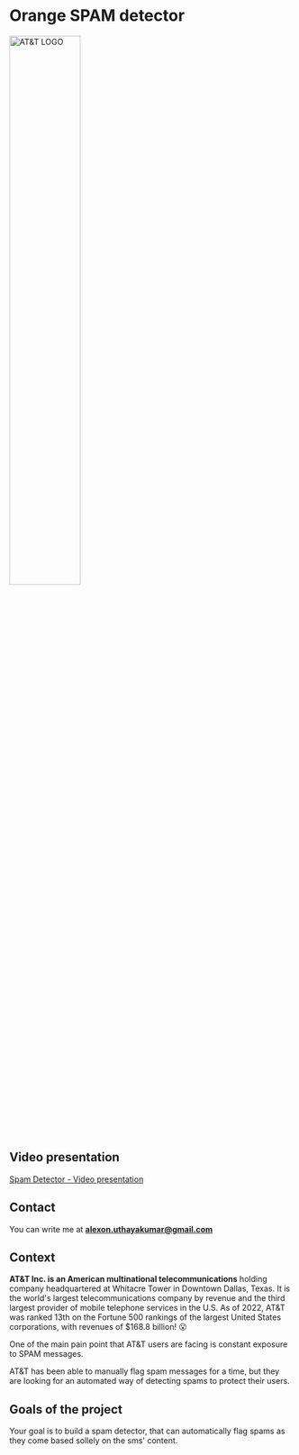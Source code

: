 # Orange SPAM detector

<img src="https://full-stack-assets.s3.eu-west-3.amazonaws.com/M08-deep-learning/AT%26T_logo_2016.svg" alt="AT&T LOGO" width="50%" />


## Video presentation

[Spam Detector - Video presentation](https://share.vidyard.com/watch/abWcZJ8Erq7nz6RELPXeYw?)

## Contact

You can write me at **alexon.uthayakumar@gmail.com**

## Context 

**AT&T Inc. is an American multinational telecommunications** holding company headquartered at Whitacre Tower in Downtown Dallas, Texas. It is the world's largest telecommunications company by revenue and the third largest provider of mobile telephone services in the U.S. As of 2022, AT&T was ranked 13th on the Fortune 500 rankings of the largest United States corporations, with revenues of $168.8 billion! 😮

One of the main pain point that AT&T users are facing is constant exposure to SPAM messages.

AT&T has been able to manually flag spam messages for a time, but they are looking for an automated way of detecting spams to protect their users.


## Goals of the project

Your goal is to build a spam detector, that can automatically flag spams as they come based sollely on the sms' content.